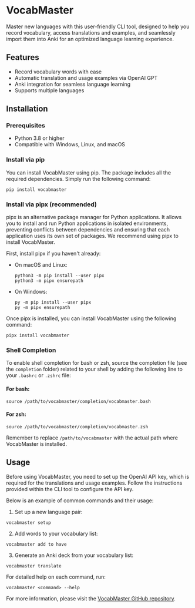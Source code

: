 # VocabMaster

Master new languages with this user-friendly CLI tool, designed to help you record vocabulary, access translations and examples, and seamlessly import them into Anki for an optimized language learning experience.

## Features

* Record vocabulary words with ease
* Automatic translation and usage examples via OpenAI GPT
* Anki integration for seamless language learning
* Supports multiple languages

## Installation

### Prerequisites

* Python 3.8 or higher
* Compatible with Windows, Linux, and macOS

### Install via pip

You can install VocabMaster using pip. The package includes all the required dependencies. Simply run the following command:

```
pip install vocabmaster
```

### Install via pipx (recommended)

pipx is an alternative package manager for Python applications. It allows you to install and run Python applications in isolated environments, preventing conflicts between dependencies and ensuring that each application uses its own set of packages. We recommend using pipx to install VocabMaster.

First, install pipx if you haven't already:

* On macOS and Linux:

  ```
  python3 -m pip install --user pipx
  python3 -m pipx ensurepath
  ```

* On Windows:

  ```
  py -m pip install --user pipx
  py -m pipx ensurepath
  ```

Once pipx is installed, you can install VocabMaster using the following command:

```
pipx install vocabmaster
```

### Shell Completion

To enable shell completion for bash or zsh, source the completion file (see the `completion` folder) related to your shell by adding the following line to your `.bashrc` or `.zshrc` file:

#### For bash:

```
source /path/to/vocabmaster/completion/vocabmaster.bash
```

#### For zsh:

```
source /path/to/vocabmaster/completion/vocabmaster.zsh
```

Remember to replace `/path/to/vocabmaster` with the actual path where VocabMaster is installed.

## Usage

Before using VocabMaster, you need to set up the OpenAI API key, which is required for the translations and usage examples. Follow the instructions provided within the CLI tool to configure the API key.

Below is an example of common commands and their usage:

1. Set up a new language pair:

```
vocabmaster setup
```

2. Add words to your vocabulary list:

```
vocabmaster add to have
```

3. Generate an Anki deck from your vocabulary list:

```
vocabmaster translate
```

For detailed help on each command, run:

```
vocabmaster <command> --help
```

For more information, please visit the [VocabMaster GitHub repository](https://github.com/sderev/vocabmaster).

